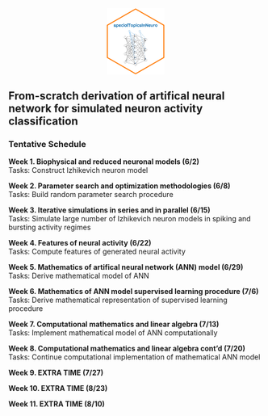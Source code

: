 
<img src="./rmd/fts/hex.png" width="22.5%" height="22.5%" style="display: block; margin: auto;" />

## From-scratch derivation of artifical neural network for simulated neuron activity classification

### Tentative Schedule

**Week 1. Biophysical and reduced neuronal models (6/2)**  
Tasks: Construct Izhikevich neuron model

**Week 2. Parameter search and optimization methodologies (6/8)**  
Tasks: Build random parameter search procedure

**Week 3. Iterative simulations in series and in parallel (6/15)**  
Tasks: Simulate large number of Izhikevich neuron models in spiking and
bursting activity regimes

**Week 4. Features of neural activity (6/22)**  
Tasks: Compute features of generated neural activity

**Week 5. Mathematics of artifical neural network (ANN) model (6/29)**  
Tasks: Derive mathematical model of ANN

**Week 6. Mathematics of ANN model supervised learning procedure
(7/6)**  
Tasks: Derive mathematical representation of supervised learning
procedure

**Week 7. Computational mathematics and linear algebra (7/13)**  
Tasks: Implement mathematical model of ANN computationally

**Week 8. Computational mathematics and linear algebra cont’d (7/20)**  
Tasks: Continue computational implementation of mathematical ANN model

**Week 9. EXTRA TIME (7/27)**

**Week 10. EXTRA TIME (8/23)**

**Week 11. EXTRA TIME (8/10)**
